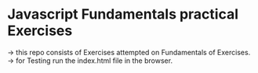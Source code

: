 # Javascript Fundamentals practical Exercises

-> this repo consists of Exercises attempted on Fundamentals of Exercises.
-> for Testing run the index.html file in the browser.